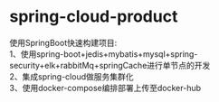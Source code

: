 # spring-cloud-product
使用SpringBoot快速构建项目:  
1、使用spring-boot+jedis+mybatis+mysql+spring-security+elk+rabbitMq+springCache进行单节点的开发  
2、集成spring-cloud做服务集群化  
3、使用docker-compose编排部署上传至docker-hub